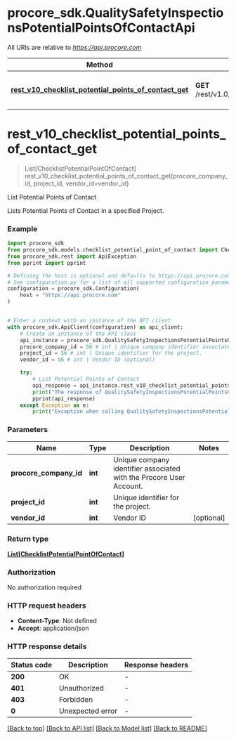 # procore_sdk.QualitySafetyInspectionsPotentialPointsOfContactApi

All URIs are relative to *https://api.procore.com*

Method | HTTP request | Description
------------- | ------------- | -------------
[**rest_v10_checklist_potential_points_of_contact_get**](QualitySafetyInspectionsPotentialPointsOfContactApi.md#rest_v10_checklist_potential_points_of_contact_get) | **GET** /rest/v1.0/checklist/potential_points_of_contact | List Potential Points of Contact


# **rest_v10_checklist_potential_points_of_contact_get**
> List[ChecklistPotentialPointOfContact] rest_v10_checklist_potential_points_of_contact_get(procore_company_id, project_id, vendor_id=vendor_id)

List Potential Points of Contact

Lists Potential Points of Contact in a specified Project.

### Example


```python
import procore_sdk
from procore_sdk.models.checklist_potential_point_of_contact import ChecklistPotentialPointOfContact
from procore_sdk.rest import ApiException
from pprint import pprint

# Defining the host is optional and defaults to https://api.procore.com
# See configuration.py for a list of all supported configuration parameters.
configuration = procore_sdk.Configuration(
    host = "https://api.procore.com"
)


# Enter a context with an instance of the API client
with procore_sdk.ApiClient(configuration) as api_client:
    # Create an instance of the API class
    api_instance = procore_sdk.QualitySafetyInspectionsPotentialPointsOfContactApi(api_client)
    procore_company_id = 56 # int | Unique company identifier associated with the Procore User Account.
    project_id = 56 # int | Unique identifier for the project.
    vendor_id = 56 # int | Vendor ID (optional)

    try:
        # List Potential Points of Contact
        api_response = api_instance.rest_v10_checklist_potential_points_of_contact_get(procore_company_id, project_id, vendor_id=vendor_id)
        print("The response of QualitySafetyInspectionsPotentialPointsOfContactApi->rest_v10_checklist_potential_points_of_contact_get:\n")
        pprint(api_response)
    except Exception as e:
        print("Exception when calling QualitySafetyInspectionsPotentialPointsOfContactApi->rest_v10_checklist_potential_points_of_contact_get: %s\n" % e)
```



### Parameters


Name | Type | Description  | Notes
------------- | ------------- | ------------- | -------------
 **procore_company_id** | **int**| Unique company identifier associated with the Procore User Account. | 
 **project_id** | **int**| Unique identifier for the project. | 
 **vendor_id** | **int**| Vendor ID | [optional] 

### Return type

[**List[ChecklistPotentialPointOfContact]**](ChecklistPotentialPointOfContact.md)

### Authorization

No authorization required

### HTTP request headers

 - **Content-Type**: Not defined
 - **Accept**: application/json

### HTTP response details

| Status code | Description | Response headers |
|-------------|-------------|------------------|
**200** | OK |  -  |
**401** | Unauthorized |  -  |
**403** | Forbidden |  -  |
**0** | Unexpected error |  -  |

[[Back to top]](#) [[Back to API list]](../README.md#documentation-for-api-endpoints) [[Back to Model list]](../README.md#documentation-for-models) [[Back to README]](../README.md)

